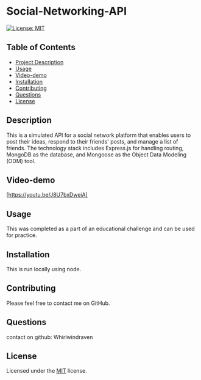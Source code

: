 # Social-Networking-API
[![License: MIT](https://img.shields.io/badge/License-MIT-yellow.svg)](https://opensource.org/licenses/MIT)
    
## Table of Contents
- [Project Description](#Description)
- [Usage](#Usage)
- [Video-demo](#Video-demo)
- [Installation](#Installation)
- [Contributing](#Contributing)
- [Questions](#Questions)
- [License](#License)

## Description
This is a simulated API for a social network platform that enables users to post their ideas, respond to their friends' posts, and manage a list of friends. The technology stack includes Express.js for handling routing, MongoDB as the database, and Mongoose as the Object Data Modeling (ODM) tool.

## Video-demo
[https://youtu.be/J8U7bxDweiA]

## Usage
This was completed as a part of an educational challenge and can be used for practice.

## Installation
This is run locally using node.

## Contributing
Please feel free to contact me on GitHub.

## Questions
contact on github: Whirlwindraven

## License
Licensed under the [MIT](https://choosealicense.com/licenses/mit/) license.
